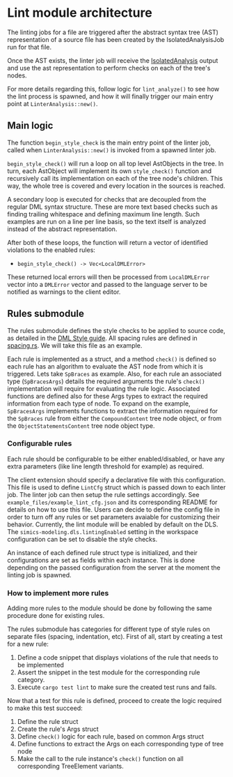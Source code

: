 # Lint module architecture

The linting jobs for a file are triggered after the abstract syntax tree (AST) representation of a source file has been created by the IsolatedAnalysisJob run for that file.

Once the AST exists, the linter job will receive the [IsolatedAnalysis](../analysis/symbols.rs) output and use the ast representation to perform checks on each of the tree's nodes.

For more details regarding this, follow logic for `lint_analyze()` to see how the lint process is spawned, and how it will finally trigger our main entry point at `LinterAnalysis::new()`.

## Main logic

The function `begin_style_check` is the main entry point of the linter job, called when `LinterAnalysis::new()` is invoked from a spawned linter job.

`begin_style_check()` will run a loop on all top level AstObjects in the tree. In turn, each AstObject will implement its own `style_check()` function and recursively call its implementation on each of the tree node's children. This way, the whole tree is covered and every location in the sources is reached.

A secondary loop is executed for checks that are decoupled from the regular DML syntax structure. These are more text based checks such as finding trailing whitespace and defining maximum line length. Such examples are run on a line per line basis, so the text itself is analyzed instead of the abstract representation.

After both of these loops, the function will return a vector of identified violations to the enabled rules:
 - `begin_style_check() -> Vec<LocalDMLError>`

These returned local errors will then be processed from `LocalDMLError` vector into a `DMLError` vector and passed to the language server to be notified as warnings to the client editor.

## Rules submodule

The rules submodule defines the style checks to be applied to source code, as detailed in the [DML Style guide](https://simics-download.pdx.intel.com/simics-6/docs/html/simics-dml-style/index.html). 
All spacing rules are defined in [spacing.rs](./rules/spacing.rs). We will take this file as an example.

Each rule is implemented as a struct, and a method `check()` is defined so each rule has an algorithm to evaluate the AST node from which it is triggered. Lets take `SpBraces` as example.
Also, for each rule an associated type (`SpBracesArgs`) details the required arguments the rule's `check()` implementation will require for evaluating the rule logic.
Associated functions are defined also for these Args types to extract the required information from each type of node. To expand on the example, `SpBracesArgs` implements functions to extract the information required for the `SpBraces` rule from either the `CompoundContent` tree node object, or from the `ObjectStatementsContent` tree node object type.

### Configurable rules

Each rule should be configurable to be either enabled/disabled, or have any extra parameters (like line length threshold for example) as required.

The client extension should specify a declarative file with this configuration. This file is used to define `LintCfg` struct which is passed down to each linter job. The linter job can then setup the rule settings accordingly.
See `example_files/example_lint_cfg.json` and its corresponding README for details on how to use this file.
Users can decide to define the config file in order to turn off any rules or set parameters avaiable for customizing their behavior.
Currently, the lint module will be enabled by default on the DLS. The `simics-modeling.dls.lintingEnabled` setting in the workspace configuration can be set to disable the style checks.

An instance of each defined rule struct type is initialized, and their configurations are set as fields within each instance. This is done depending on the passed configuration from the server at the moment the linting job is spawned.

### How to implement more rules

Adding more rules to the module should be done by following the same procedure done for existing rules.

The rules submodule has categories for different type of style rules on separate files (spacing, indentation, etc). First of all, start by creating a test for a new rule:

1. Define a code snippet that displays violations of the rule that needs to be implemented
2. Assert the snippet in the test module for the corresponding rule category.
3. Execute `cargo test lint` to make sure the created test runs and fails.

Now that a test for this rule is defined, proceed to create the logic required to make this test succeed:

1. Define the rule struct
2. Create the rule's Args struct
3. Define `check()` logic for each rule, based on common Args struct
4. Define functions to extract the Args on each corresponding type of tree node
5. Make the call to the rule instance's `check()` function on all corresponding TreeElement variants.
